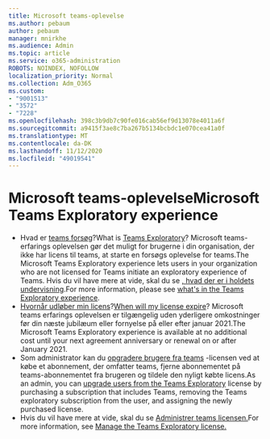 ```yaml
---
title: Microsoft teams-oplevelse
ms.author: pebaum
author: pebaum
manager: mnirkhe
ms.audience: Admin
ms.topic: article
ms.service: o365-administration
ROBOTS: NOINDEX, NOFOLLOW
localization_priority: Normal
ms.collection: Adm_O365
ms.custom:
- "9001513"
- "3572"
- "7228"
ms.openlocfilehash: 398c3b9db7c90fe016cab56ef9d13078e4011a6f
ms.sourcegitcommit: a9415f3ae8c7ba267b5134bcbdc1e070cea41a0f
ms.translationtype: MT
ms.contentlocale: da-DK
ms.lasthandoff: 11/12/2020
ms.locfileid: "49019541"
---
```

# <a name="microsoft-teams-exploratory-experience"></a><span data-ttu-id="627e1-102">Microsoft teams-oplevelse</span><span class="sxs-lookup"><span data-stu-id="627e1-102">Microsoft Teams Exploratory experience</span></span>

- <span data-ttu-id="627e1-103">Hvad er [teams forsøg](https://docs.microsoft.com/microsoftteams/teams-exploratory)?</span><span class="sxs-lookup"><span data-stu-id="627e1-103">What is [Teams Exploratory](https://docs.microsoft.com/microsoftteams/teams-exploratory)?</span></span> <span data-ttu-id="627e1-104">Microsoft teams-erfarings oplevelsen gør det muligt for brugerne i din organisation, der ikke har licens til teams, at starte en forsøgs oplevelse for teams.</span><span class="sxs-lookup"><span data-stu-id="627e1-104">The Microsoft Teams Exploratory experience lets users in your organization who are not licensed for Teams initiate an exploratory experience of Teams.</span></span> <span data-ttu-id="627e1-105">Hvis du vil have mere at vide, skal du se [, hvad der er i holdets undervisning](https://docs.microsoft.com/microsoftteams/teams-exploratory#whats-in-the-teams-exploratory-experience).</span><span class="sxs-lookup"><span data-stu-id="627e1-105">For more information, please see [what's in the Teams Exploratory experience](https://docs.microsoft.com/microsoftteams/teams-exploratory#whats-in-the-teams-exploratory-experience).</span></span>
- <span data-ttu-id="627e1-106">[Hvornår udløber min licens](https://docs.microsoft.com/microsoftteams/teams-exploratory#how-long-does-the-teams-exploratory-experience-last)?</span><span class="sxs-lookup"><span data-stu-id="627e1-106">[When will my license expire](https://docs.microsoft.com/microsoftteams/teams-exploratory#how-long-does-the-teams-exploratory-experience-last)?</span></span> <span data-ttu-id="627e1-107">Microsoft teams erfarings oplevelsen er tilgængelig uden yderligere omkostninger før din næste jubilæum eller fornyelse på eller efter januar 2021.</span><span class="sxs-lookup"><span data-stu-id="627e1-107">The Microsoft Teams Exploratory experience is available at no additional cost until your next agreement anniversary or renewal on or after January 2021.</span></span>
- <span data-ttu-id="627e1-108">Som administrator kan du [opgradere brugere fra teams](https://docs.microsoft.com/microsoftteams/teams-exploratory#upgrade-users-from-the-teams-exploratory-license) -licensen ved at købe et abonnement, der omfatter teams, fjerne abonnementet på teams-abonnementet fra brugeren og tildele den nyligt købte licens.</span><span class="sxs-lookup"><span data-stu-id="627e1-108">As an admin, you can [upgrade users from the Teams Exploratory](https://docs.microsoft.com/microsoftteams/teams-exploratory#upgrade-users-from-the-teams-exploratory-license) license by purchasing a subscription that includes Teams, removing the Teams exploratory subscription from the user, and assigning the newly purchased license.</span></span>
- <span data-ttu-id="627e1-109">Hvis du vil have mere at vide, skal du se [Administrer teams licensen.](https://docs.microsoft.com/microsoftteams/teams-exploratory)</span><span class="sxs-lookup"><span data-stu-id="627e1-109">For more information, see [Manage the Teams Exploratory license.](https://docs.microsoft.com/microsoftteams/teams-exploratory)</span></span>